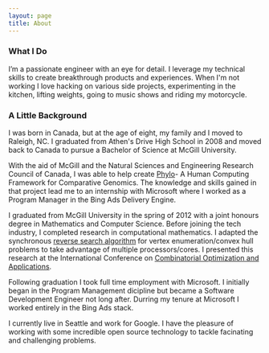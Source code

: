 ```yaml
---
layout: page
title: About
---
```


### What I Do

I’m a passionate engineer with an eye for detail. I leverage my technical skills to create breakthrough products and experiences. When I'm not working I love hacking on various side projects, experimenting in the kitchen, lifting weights, going to music shows and riding my motorcycle.

### A Little Background

I was born in Canada, but at the age of eight, my family and I moved to Raleigh, NC. I graduated from Athen's Drive High School in 2008 and moved back to Canada to pursue a Bachelor of Science at McGill University.

With the aid of McGill and the Natural Sciences and Engineering Research Council of Canada, I was able to help create <a href="http://phylo.cs.mcgill.ca/">Phylo</a>- A Human Computing Framework for Comparative Genomics. The knowledge and skills gained in that project lead me to an internship with Microsoft where I worked as a Program Manager in the Bing Ads Delivery Engine.

I graduated from McGill University in the spring of 2012 with a joint honours degree in Mathematics and Computer Science. Before joining the tech industry, I completed research in computational mathematics. I adapted the synchronous <a href="http://cgm.cs.mcgill.ca/~avis/C/lrs.html">reverse search algorithm</a> for vertex enumeration/convex hull problems to take advantage of multiple processors/cores. I presented this research at the International Conference on <a href="http://www.cocoa2013.org/">Combinatorial Optimization and Applications</a>.

Following graduation I took full time employment with Microsoft. I initially began in the Program Management dicipline but became a Software Development Engineer not long after. Durring my tenure at Microsoft I worked entirely in the Bing Ads stack.

I currently live in Seattle and work for Google. I have the pleasure of working with some incredible open source technology to tackle facinating and challenging problems.